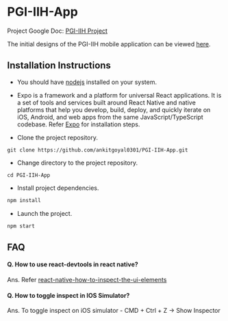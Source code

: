 # PGI-IIH-App

Project Google Doc: [PGI-IIH Project](https://docs.google.com/document/d/1c0i7CWvFe74oSjB3lPAtZl99W_M7GasYaEsfCHuchIc/edit?usp=drivesdk)

The initial designs of the PGI-IIH mobile application can be viewed [here](https://www.figma.com/file/HkXxXZZiccxzgSRqaakuyG/PGI-project?node-id=1%3A2).

## Installation Instructions

- You should have [nodejs](https://nodejs.org/en/download/) installed on your system.

- Expo is a framework and a platform for universal React applications. It is a set of tools and services built around React Native and native platforms that help you develop, build, deploy, and quickly iterate on iOS, Android, and web apps from the same JavaScript/TypeScript codebase. Refer [Expo](https://docs.expo.dev/get-started/installation/) for installation steps.

- Clone the project repository.

```
git clone https://github.com/ankitgoyal0301/PGI-IIH-App.git
```
- Change directory to the project repository.

```
cd PGI-IIH-App
```
- Install project dependencies.

```javascript
npm install
```
- Launch the project.

```javascript
npm start
```

## FAQ

#### Q. How to use react-devtools in react native?

Ans. Refer [react-native-how-to-inspect-the-ui-elements](https://stackoverflow.com/questions/36638245/react-native-how-to-inspect-the-ui-elements)

#### Q. How to toggle inspect in IOS Simulator?

Ans. To toggle inspect on iOS simulator - CMD + Ctrl + Z -> Show Inspector
